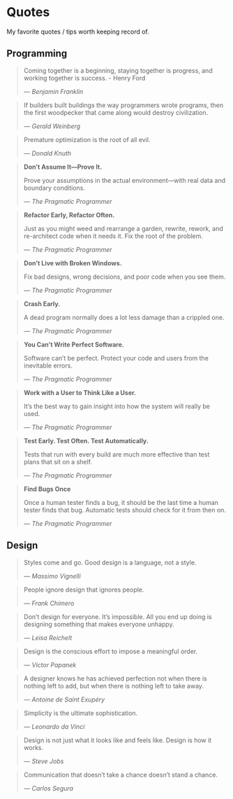 # Quotes

My favorite quotes / tips worth keeping record of.

## Programming

> Coming together is a beginning, staying together is progress, and working together is success. - Henry Ford
>
> &mdash; <cite>Benjamin Franklin</cite>

> If builders built buildings the way programmers wrote programs, then the first woodpecker that came along would destroy civilization.
>
> &mdash; <cite>Gerald Weinberg</cite>

> Premature optimization is the root of all evil.
>
> &mdash; <cite>Donald Knuth</cite>

> **Don’t Assume It—Prove It.**
>
> Prove your assumptions in the actual environment—with real data and boundary conditions.
>
> &mdash; <cite>The Pragmatic Programmer</cite>

> **Refactor Early, Refactor Often.**
>
> Just as you might weed and rearrange a garden, rewrite, rework, and re-architect code when it needs it. Fix the root of the problem.
>
> &mdash; <cite>The Pragmatic Programmer</cite>

> **Don’t Live with Broken Windows.**
>
> Fix bad designs, wrong decisions, and poor code when you see them.
>
> &mdash; <cite>The Pragmatic Programmer</cite>

> **Crash Early.**
>
> A dead program normally does a lot less damage than a crippled one.
>
> &mdash; <cite>The Pragmatic Programmer</cite>

> **You Can’t Write Perfect Software.**
>
> Software can’t be perfect. Protect your code and users from the inevitable errors.
>
> &mdash; <cite>The Pragmatic Programmer</cite>

> **Work with a User to Think Like a User.**
>
>It’s the best way to gain insight into how the system will really be used.
>
> &mdash; <cite>The Pragmatic Programmer</cite>

> **Test Early. Test Often. Test Automatically.**
>
> Tests that run with every build are much more effective than test plans that sit on a shelf.
>
> &mdash; <cite>The Pragmatic Programmer</cite>

> **Find Bugs Once**
>
> Once a human tester finds a bug, it should be the last time a human tester finds that bug. Automatic tests should check for it from then on.
>
> &mdash; <cite>The Pragmatic Programmer</cite>


## Design

> Styles come and go. Good design is a language, not a style.
>
> &mdash; <cite>Massimo Vignelli</cite>

> People ignore design that ignores people.
>
> &mdash; <cite>Frank Chimero</cite>

> Don’t design for everyone. It’s impossible. All you end up doing is designing something that makes everyone unhappy.
>
> &mdash; <cite>Leisa Reichelt</cite>

> Design is the conscious effort to impose a meaningful order.
>
> &mdash; <cite>Victor Papanek</cite>

> A designer knows he has achieved perfection not when there is nothing left to add, but when there is nothing left to take away.
>
> &mdash; <cite>Antoine de Saint Exupéry</cite>

> Simplicity is the ultimate sophistication.
>
> &mdash; <cite>Leonardo da Vinci</cite>

> Design is not just what it looks like and feels like. Design is how it works.
>
> &mdash; <cite>Steve Jobs</cite>

> Communication that doesn’t take a chance doesn’t stand a chance.
>
> &mdash; <cite>Carlos Segura</cite>
